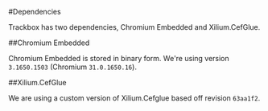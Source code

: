 #Dependencies

Trackbox has two dependencies, Chromium Embedded and Xilium.CefGlue.

##Chromium Embedded

Chromium Embedded is stored in binary form. We're using version `3.1650.1503` (Chromium `31.0.1650.16`).

##Xilium.CefGlue

We are using a custom version of Xilium.Cefglue based off revision `63aa1f2`.